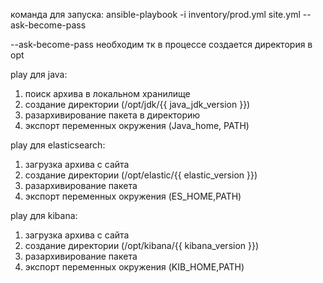 команда для запуска: ansible-playbook -i inventory/prod.yml site.yml --ask-become-pass

--ask-become-pass необходим тк в процессе создается директория в opt


play для java:
  1. поиск архива в локальном хранилище
  2. создание директории (/opt/jdk/{{ java_jdk_version }})
  3. разархивирование пакета в директорию
  4. экспорт переменных окружения (Java_home, PATH)

play для elasticsearch:
  1. загрузка архива с сайта
  2. создание директории (/opt/elastic/{{ elastic_version }})
  3. разархивирование пакета
  4. экспорт переменных окружения (ES_HOME,PATH)

play для kibana:
  1. загрузка архива с сайта
  2. создание директории (/opt/kibana/{{ kibana_version }})
  3. разархивирование пакета
  4. экспорт переменных окружения (KIB_HOME,PATH)
